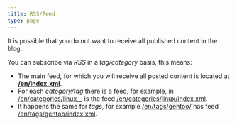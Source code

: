 ```yaml
---
title: RSS/Feed
type: page
---
```


It is possible that you do not want to receive all published content in the blog.

You can subscribe via _RSS_ in a _tag/category_ basis, this means:

- The main feed, for which you will receive all posted content is located at **<a href="/en/index.xml" target="_blank">/en/index.xml</a>**.
- For each _category/tag_ there is a feed, for example, in [/en/categories/linux](/en/categories/linux)__ is the feed [/en/categories/linux/index.xml](/en/categories/linux/index.xml).
- It happens the same for _tags_, for example [/en/tags/gentoo/](/en/tags/gentoo/) has feed [/en/tags/gentoo/index.xml](/en/tags/gentoo/index.xml).

